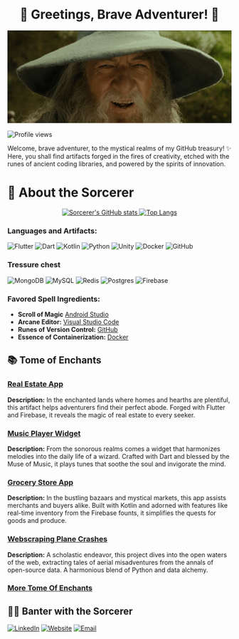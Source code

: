 <div align="center">

# 🧙 Greetings, Brave Adventurer! 🔮

![Profile Banner](/assets/gif_files/gendalf.gif)

</div>

 
![Profile views](https://visitor-badge.laobi.icu/badge?page_id=Villad-dev&left_color=black&right_color=purple&left_text=Profile%20Visitors)

Welcome, brave adventurer, to the mystical realms of my GitHub treasury! ✨ Here, you shall find artifacts forged in the fires of creativity, etched with the runes of ancient coding libraries, and powered by the spirits of innovation.

# 📜 About the Sorcerer


<div align="center">
  <a href="https://github.com/anuraghazra/github-readme-stats">
    <img src="https://github-readme-stats.vercel.app/api?username=Villad-dev&show_icons=true&theme=radical" alt="Sorcerer's GitHub stats"
    width="400" height="150"/>
  </a>
  <a href="https://github.com/anuraghazra/github-readme-stats">
    <img src="https://github-readme-stats.vercel.app/api/top-langs/?username=Villad-dev&layout=compact&theme=radical" alt="Top Langs" height="150"/>
  </a>
</div>


### Languages and Artifacts:
![Flutter](https://img.shields.io/badge/-Flutter-19bdfd?style=for-the-badge&logo=flutter)
![Dart](https://img.shields.io/badge/-Dart-04599c?style=for-the-badge&logo=dart)
![Kotlin](https://img.shields.io/badge/-Kotlin-f88909?style=for-the-badge&logo=kotlin)
![Python](https://img.shields.io/badge/-Python-FFD700?style=for-the-badge&logo=python)
![Unity](https://img.shields.io/badge/-Unity-35383b?style=for-the-badge&logo=unity)
![Docker](https://img.shields.io/badge/-Docker-FFFFFF?style=for-the-badge&logo=docker)
![GitHub](https://img.shields.io/badge/-GitHub-17171f?style=for-the-badge&logo=github)

### Tressure chest 
![MongoDB](https://img.shields.io/badge/-MongoDB-06232e?style=for-the-badge&logo=mongodb)
![MySQL](https://img.shields.io/badge/-MySQL-e59208?style=for-the-badge&logo=mysql)
![Redis](https://img.shields.io/badge/-Redis-a11d27?style=for-the-badge&logo=redis)
![Postgres](https://img.shields.io/badge/-Postgres-FFFFFF?style=for-the-badge&logo=postgresql)
![Firebase](https://img.shields.io/badge/-Firebase-ff9408?style=for-the-badge&logo=firebase)

### Favored Spell Ingredients:
- **Scroll of Magic** [Android Studio](https://developer.android.com/studio) 
- **Arcane Editor:** [Visual Studio Code](https://code.visualstudio.com/)
- **Runes of Version Control:** [GitHub](https://github.com)
- **Essence of Containerization:** [Docker](https://www.docker.com/)

## 📚 Tome of Enchants

### [Real Estate App](https://github.com/Villad-dev/real-estate-app)
**Description:** In the enchanted lands where homes and hearths are plentiful, this artifact helps adventurers find their perfect abode. Forged with Flutter and Firebase, it reveals the magic of real estate to every seeker.

### [Music Player Widget](https://github.com/Villad-dev/music-player-widget)
**Description:** From the sonorous realms comes a widget that harmonizes melodies into the daily life of a wizard. Crafted with Dart and blessed by the Muse of Music, it plays tunes that soothe the soul and invigorate the mind.

### [Grocery Store App](https://github.com/Villad-dev/grocery-store-app)
**Description:** In the bustling bazaars and mystical markets, this app assists merchants and buyers alike. Built with Kotlin and adorned with features like real-time inventory from the Firebase founts, it simplifies the quests for goods and produce.

### [Webscraping Plane Crashes](https://github.com/Villad-dev/webscraping-plane-crashes)
**Description:** A scholastic endeavor, this project dives into the open waters of the web, extracting tales of aerial misadventures from the annals of open-source data. A harmonious blend of Python and data alchemy.

### [More Tome Of Enchants](https://github.com/Villad-dev?tab=repositories)

## 🧙‍♂️ Banter with the Sorcerer

[![LinkedIn](https://img.shields.io/badge/-LinkedIn-0a66c2?style=for-the-badge&logo=linkedin)](https://www.linkedin.com/in/your-linkedin)
[![Website](https://img.shields.io/badge/-Website-FFFFFF?style=for-the-badge&logo=google-chrome)](https://notavailable.dev)
[![Email](https://img.shields.io/badge/-Email-FFFFFF?style=for-the-badge&logo=gmail)](mailto:vladicicre@gmail.com)